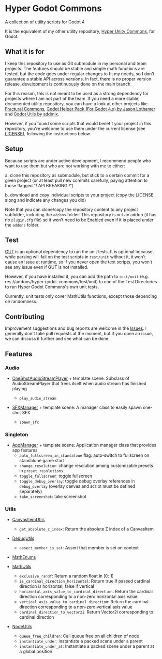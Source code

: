 # Hyper Godot Commons
A collection of utility scripts for Godot 4

It is the equivalent of my other utility repository, [Hyper Unity Commons](https://github.com/hsandt/hyper-unity-commons), for Godot.

## What it is for

I keep this repository to use as Git submodule in my personal and team projects. The features should be stable and simple math functions are tested, but the code goes under regular changes to fit my needs, so I don't guarantee a stable API across versions. In fact, there is no proper version release, development is continuously done on the main branch.

For this reason, this is not meant to be used as a strong dependency for projects where I am not part of the team. If you need a more stable, documented utility repository, you can have a look at other projects like [Fractural Commons](https://github.com/Fractural/FracturalCommons), [Godot Helper Pack (For Godot 4.x) by Jason Lothamer](https://github.com/jhlothamer/godot_helper_pack) and [Godot Utils by addmix](https://github.com/addmix/godot_utils).

However, if you found some scripts that would benefit your project in this repository, you're welcome to use them under the current license (see [LICENSE](LICENSE)), following the instructions below.

## Setup

Because scripts are under active development, I recommend people who want to use them but who are not working with me to either:

a. clone this repository as submodule, but stick to a certain commit for a given project (or at least pull new commits carefully, paying attention to those flagged "! API BREAKING !")

b. download and copy individual scripts to your project (copy the LICENSE along and indicate any changes you did)

Note that you can clone/copy the repository content to any project subfolder, including the `addons` folder. This repository is not an addon (it has no `plugin.cfg` file) so it won't need to be Enabled even if it is placed under the `addons` folder.

## Test

[GUT](https://godotengine.org/asset-library/asset/1709) is an optional dependency to run the unit tests. It is optional because, while parsing will fail on the test scripts in `test/unit` without it, it won't cause an issue at runtime, so if you never open the test scripts, you won't see any issue even if GUT is not installed.

However, if you have installed it, you can add the path to `test/unit` (e.g. res://addons/hyper-godot-commons/test/unit) to one of the Test Directories to run Hyper Godot Commons's own unit tests.

Currently, unit tests only cover MathUtils functions, except those depending on randomness.

## Contributing

Improvement suggestions and bug reports are welcome in the [Issues](https://github.com/hsandt/hyper-godot-commons/issues). I generally don't take pull requests at the moment, but if you open an issue, we can discuss it further and see what can be done.

## Features

### Audio

- [OneShotAudioStreamPlayer](audio/OneShotAudioStreamPlayer.gd) + template scene: Subclass of AudioStreamPlayer that frees itself when audio stream has finished playing
    - `play_audio_stream`

- [SFXManager](audio/SFXManager.gd) + template scene: A manager class to easily spawn one-shot SFX
    - `spawn_sfx`

### Singleton

- [AppManager](singleton/AppManager.gd) + template scene: Application manager class that provides app features
  - `auto_fullscreen_in_standalone` flag: auto-switch to fullscreen on standalone game start
  - `change_resolution`: change resolution among customizable presets in `preset_resolutions`
  - `toggle_fullscreen`: toggle fullscreen
  - `toggle_debug_overlay`: toggle debug overlay references in `debug_overlay` (overlay canvas and script must be defined separately)
  - `take_screenshot`: take screenshot


### Utils

- [CanvasItemUtils](utils/CanvasItemUtils.gd)
    - `get_absolute_z_index`: Return the absolute Z index of a CanvasItem

- [DebugUtils](utils/DebugUtils.gd)
    - `assert_member_is_set`: Assert that member is set on context

- [MathEnums](utils/MathEnums.gd)
- [MathUtils](utils/MathUtils.gd)
    - `exclusive_randf`: Return a random float in [0; 1)
    - `is_cardinal_direction_horizontal`: Return true if passed cardinal direction is horizontal, false if vertical
    - `horizontal_axis_value_to_cardinal_direction`: Return the cardinal direction corresponding to a non-zero horizontal axis value
    - `vertical_axis_value_to_cardinal_direction`: Return the cardinal direction corresponding to a non-zero vertical axis value
    - `cardinal_direction_to_vector2i`: Return Vector2i corresponding to cardinal direction

- [NodeUtils](utils/NodeUtils.gd)
    - `queue_free_children`: Call queue free on all children of node
    - `instantiate_under`: Instantiate a packed scene under a parent
    - `instantiate_under_at`: Instantiate a packed scene under a parent at a global position


